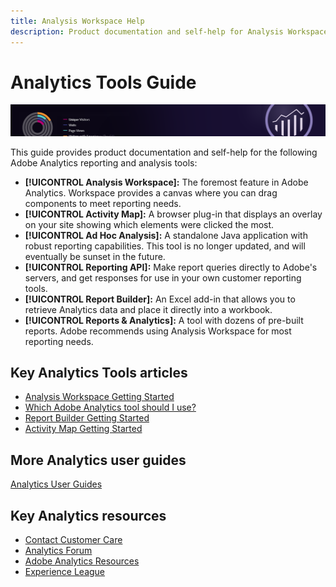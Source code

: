 ```yaml
---
title: Analysis Workspace Help
description: Product documentation and self-help for Analysis Workspace, Activity Map, Report Builder, Reporting API, and Reports & Analytics (formerly Omniture Analytics products).
---
```


# Analytics Tools Guide

![Banner](../../assets/doc_banner_analyze.png)

This guide provides product documentation and self-help for the following Adobe Analytics reporting and analysis tools:

* **[!UICONTROL Analysis Workspace]:** The foremost feature in Adobe Analytics. Workspace provides a canvas where you can drag components to meet reporting needs.
* **[!UICONTROL Activity Map]:** A browser plug-in that displays an overlay on your site showing which elements were clicked the most.
* **[!UICONTROL Ad Hoc Analysis]:** A standalone Java application with robust reporting capabilities. This tool is no longer updated, and will eventually be sunset in the future.
* **[!UICONTROL Reporting API]:** Make report queries directly to Adobe's servers, and get responses for use in your own customer reporting tools.
* **[!UICONTROL Report Builder]:** An Excel add-in that allows you to retrieve Analytics data and place it directly into a workbook.
* **[!UICONTROL Reports & Analytics]:** A tool with dozens of pre-built reports. Adobe recommends using Analysis Workspace for most reporting needs.

## Key Analytics Tools articles

* [Analysis Workspace Getting Started](analysis-workspace/home.md)
* [Which Adobe Analytics tool should I use?](/help/admin/c-analytics-product-comparison/which-analytics-tool.md)
* [Report Builder Getting Started](report-builder/home.md)
* [Activity Map Getting Started](activity-map/activity-map.md)

## More Analytics user guides

[Analytics User Guides](/help/landing/home.md)

## Key Analytics resources

* [Contact Customer Care](https://helpx.adobe.com/contact/enterprise-support.ec.html)
* [Analytics Forum](https://forums.adobe.com/community/experience-cloud/analytics-cloud/analytics)
* [Adobe Analytics Resources](https://forums.adobe.com/message/10660755)
* [Experience League](https://landing.adobe.com/experience-league/)
